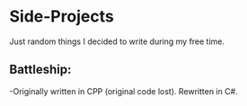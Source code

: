 # Side-Projects
Just random things I decided to write during my free time.

## Battleship:
-Originally written in CPP (original code lost). Rewritten in C#.
